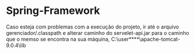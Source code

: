 # Spring-Framework

Caso esteja com problemas com a execução do projeto, ir até o arquivo gerenciador/.classpath e alterar caminho do servelet-api.jar para o caminho que o memso se encontra
na sua máquina, C:\user\****\apache-tomcat-9.0.4\lib
